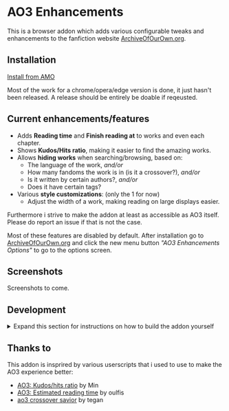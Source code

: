 # AO3 Enhancements

This is a browser addon which adds various configurable tweaks and enhancements to the fanfiction website [ArchiveOfOurOwn.org](https://archiveofourown.org).

## Installation

[Install from AMO]()

Most of the work for a chrome/opera/edge version is done, it just hasn't been released. A release should be entirely be doable if reqeusted.

## Current enhancements/features

- Adds **Reading time** and **Finish reading at** to works and even each chapter.
- Shows **Kudos/Hits ratio**, making it easier to find the amazing works.
- Allows **hiding works** when searching/browsing, based on:
  - The language of the work, *and/or*
  - How many fandoms the work is in (is it a crossover?), *and/or*
  - Is it written by certain authors?, *and/or*
  - Does it have certain tags?
- Various **style customizations**: (only the 1 for now)
  - Adjust the width of a work, making reading on large displays easier.

Furthermore i strive to make the addon at least as accessible as AO3 itself. Please do report an issue if that is not the case.

Most of these features are disabled by default. After installation go to [ArchiveOfOurOwn.org](https://archiveofourown.org) and click the new menu button *"AO3 Enhancements Options"* to go to the options screen.

## Screenshots

Screenshots to come.

## Development

<details>
<summary>
Expand this section for instructions on how to build the addon yourself
</summary>

TODO: Write this section.

If you're looking for help, try looking at the package.json commands.
</details>

## Thanks to

This addon is insprired by various userscripts that i used to use to make the AO3 experience better:

- [AO3: Kudos/hits ratio](https://greasyfork.org/en/scripts/3144-ao3-kudos-hits-ratio) by Min
- [AO3: Estimated reading time](https://greasyfork.org/en/scripts/391940-ao3-estimated-reading-time) by oulfis
- [ao3 crossover savior](https://greasyfork.org/en/scripts/13274-ao3-crossover-savior) by tegan
